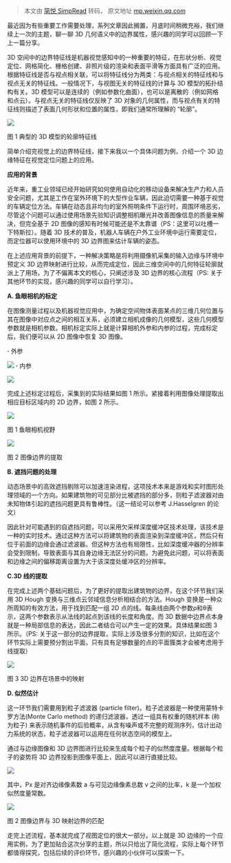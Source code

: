 > 本文由 [简悦 SimpRead](http://ksria.com/simpread/) 转码， 原文地址 [mp.weixin.qq.com](https://mp.weixin.qq.com/s?__biz=MzU0NjgzMDIxMQ==&mid=2247538033&idx=3&sn=2df3077960882be0ca413271be61102d&chksm=fb55b79dcc223e8b84033ed45938b4312304dc0ae173c2cf38440cf91ac968ad239ed8598edf&mpshare=1&scene=1&srcid=0727m0UZwiu9rQd05spNxQ09&sharer_sharetime=1627373792867&sharer_shareid=7fece245937ac96f04f0fb8e1311fff1#rd)

最近因为有些重要工作需要处理，系列文章因此搁置，月底时间稍微充裕，我们继续上一次的主题，聊一聊 3D 几何语义中的边界属性，感兴趣的同学可以回顾一下上一篇分享。  

3D 空间中的边界特征线是机器视觉感知中的一种重要的特征，在形状分析、视觉定位、网格简化、栅格创建、非照片级的渲染和表面平滑等方面具有广泛的应用。根据特征线是否与视点相关联，可以将特征线分为两类：与视点相关的特征线和与视点无关的特征线。一般情况下，与视图无关的特征线的计算与 3D 模型的拓扑结构有关。3D 模型可以是连续的（例如参数化曲面），也可以是离散的（例如网格和点云）。与视点无关的特征线仅反映了 3D 对象的几何属性，而与视点有关的特征线则描述了表面几何形状和位置的属性，即我们通常所理解的 “轮廓”。

![](https://mmbiz.qpic.cn/mmbiz_png/Q0FNTB1XHiczE1BsticBeT0YfFeoibxOUHFnibu7YvunZbHnOBFy4rPDHhIOQkMichpfvGSoW0gRLicJ56soNZ61tLpA/640?wx_fmt=png)

图 1 典型的 3D 模型的轮廓特征线

简单介绍完视觉上的边界特征线，接下来我以一个具体问题为例，介绍一个 3D 边缘特征在视觉定位问题上的应用。

**应用的背景**  

近年来，重工业领域已经开始研究如何使用自动化的移动设备来解决生产力和人员安全问题，尤其是工作在室外环境下的大型作业车辆，因此迫切需要一种基于视觉的车辆定位方法。车辆在动态且非均匀的室外照明条件下运行时，周围环境恶劣，尽管这个问题可以通过使用场景先验知识调整相机曝光并改善图像信息的质量来解决，但完全基于 2D 图像的感知有时候可能还是不太靠谱（PS：这里可以吐槽一下特斯拉）。随着 3D 技术的普及，机器人车辆在户外工业环境中运行需要定位，而定位器可以使用环境中的 3D 边界图来估计车辆的姿态。

在上述应用背景的前提下，一种解决策略是将利用摄像机采集的输入边缘与环境中预定义 3D 边界映射进行比较，从而完成定位，因此三维空间中的几何特征轮廓就派上了用场，为了不偏离本文的核心，只阐述涉及 3D 边界的核心流程（PS: 关于其他环节的实现，感兴趣的同学可以自行学习）。

**A. 鱼眼相机的标定**

在图像测量过程以及机器视觉应用中，为确定空间物体表面某点的三维几何位置与其在图像中对应点之间的相互关系，必须建立相机成像的几何模型，这些几何模型参数就是相机参数。相机标定实际上就是计算相机外参和内参的过程，完成标定后，我们便可以从 2D 图像中恢复 3D 图像。

**·** 外参  

![](https://mmbiz.qpic.cn/mmbiz_png/Q0FNTB1XHiczE1BsticBeT0YfFeoibxOUHFye4qwKLNtq19bJFflK3zaGQCQz5vG0ibX7qD58xxpV7g04aSnZ7oWcQ/640?wx_fmt=png) **·** 内参

![](https://mmbiz.qpic.cn/mmbiz_png/Q0FNTB1XHiczE1BsticBeT0YfFeoibxOUHF6CwxtrfGMLptwmJRyfbpHmibhhv4iccmeyDufCTprYjKibiaXOCjaicNeIw/640?wx_fmt=png)

完成上述标定过程后，采集到的实际结果如图 1 所示。紧接着利用图像处理提取出相应目标区域内的 2D 边界，如图 2 所示。

![](https://mmbiz.qpic.cn/mmbiz_png/Q0FNTB1XHiczE1BsticBeT0YfFeoibxOUHFdC6FW1jiaxZBECYr0caEiaqdvpwqB7sUuJ96DNszche4nqQB03QILYicA/640?wx_fmt=png)

图 1 鱼眼相机视野

![](https://mmbiz.qpic.cn/mmbiz_png/Q0FNTB1XHiczE1BsticBeT0YfFeoibxOUHFbXBibDWfEPkLgbGibiaib5UV1XEkCumbqs3UOeYXur0P7GpFqyPvDBR2fA/640?wx_fmt=png)

图 2 图像边界的提取

**B. 遮挡问题的处理**

动态场景中的高效遮挡剔除可以加速渲染进程，这项技术本来是游戏和实时图形处理领域的一个方向。如果建筑物的可见部分比被遮挡的部分多，则粒子滤波器对由未知物体引起的遮挡问题更具有鲁棒性。（这一结论可以参考 J.Hasselgren 的论文）

因此针对可能遇到的自遮挡问题，可以采用欠采样深度缓冲区技术处理，该技术是一种的实时技术。通过这种方法可以将建筑物的表面渲染到深度缓冲区，然后只有位于前面的边缘会通过滤波器。但这种方法也有局限性，比如深度缓冲器的分辨率会受到限制，导致表面与其自身边缘无法区分的问题。为避免此问题，可以将表面和边缘之间的偏移距离设置为大于该深度处缓冲区的分辨率。

**C.3D 线的提取**

在完成上述两个基础问题后，为了更好的提取出建筑物的边界，在这个环节我们采用 3D Hough 变换与三维点云邻域信息分析相结合的方法。Hough 变换是一种众所周知的有效方法，用于找到匹配一组 2D 点的线。每条线由两个参数ρ和θ表示，这两个参数表示从法线的起点到该线的长度和角度。而 3D 数据中边界点本身就是一种局部信息的表达，因此二者结合可以产生一定的效果。具体结果如图 3 所示。（PS: 关于这一部分的边界提取，实际上涉及很多分割的知识，比如在这个环节实际上需要预分割出平面，只有具有足够数量的点的平面簇类才会被考虑用于线提取）

![](https://mmbiz.qpic.cn/mmbiz_jpg/Q0FNTB1XHiczE1BsticBeT0YfFeoibxOUHFteiaoXlVMPCD3Za5ZNciaGlkUOI9mRC8duF4KRhw6ibuAjxSS6CzcvUHQ/640?wx_fmt=jpeg)

图 3 3D 边界在场景中的映射

**D. 似然估计**

这一环节我们需要用到粒子滤波器 (particle filter)。粒子滤波器是一种使用蒙特卡罗方法(Monte Carlo method) 的递归滤波器，透过一组具有权重的随机样本 (称为粒子) 来表示随机事件的后验概率，从含有噪声或不完整的观测序列，估计出动力系统的状态，粒子滤波器可以运用在任何状态空间的模型上。

通过与边缘图像和 3D 边界图进行比较来生成每个粒子的似然度度量。根据每个粒子的姿势将 3D 边界投影到图像平面上，因此可以进行直接比较。

![](https://mmbiz.qpic.cn/mmbiz_png/Q0FNTB1XHiczE1BsticBeT0YfFeoibxOUHFJhKf9jiaicvxO3dAMllzh8Lwl9I7jia6kjDcTCAAZwiaTDkQxqNHSFFc0g/640?wx_fmt=png)

其中，Px 是对齐边缘像素数 a 与可见边缘像素总数 v 之间的比率，k 是一个加权似然度量常数。

![](https://mmbiz.qpic.cn/mmbiz_png/Q0FNTB1XHiczE1BsticBeT0YfFeoibxOUHFXuK4zW50GYrbNI2WF0nLOahC8swSKTTxAuJL1triczL4uyLqFRC7bNg/640?wx_fmt=png)

图 2 图像边界与 3D 映射边界的匹配

走完上述流程，基本就完成了视图定位的很大一部分。以上就是 3D 边缘的一个应用实例，为了更加贴合这次分享的主题，所以只给出了简化流程，实际上每个环节都值得探究，包括后续的评价环节，感兴趣的小伙伴可以探索一下。